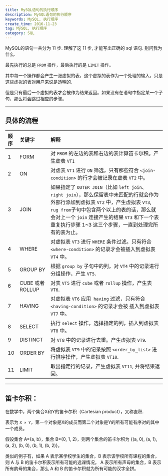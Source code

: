 ```yaml
---
title: MySQL语句的执行顺序
description: MySQL语句的执行顺序
keywords: MySQL, 执行顺序
create_time: 2016-11-23
tag: MySQL, 执行顺序
category: SQL
---
```


MySQL的语句一共分为 11 步. 理解了这 11 步, 才能写出正确的 sql 语句. 别问我为什么.


最先执行的总是 `FROM` 操作，最后执行的是 `LIMIT` 操作。

其中每一个操作都会产生一张虚拟的表，这个虚拟的表作为一个处理的输入，只是这些虚拟的表对用户来说是透明的.

但是只有最后一个虚拟的表才会被作为结果返回。如果没有在语句中指定某一个子句，那么将会跳过相应的步骤。

---


## 具体的流程

| 顺序 | 关键字           | 解释                                                                                                                                                                                                                                                  |
|:----|:----------------|:------------------------------------------------------------------------------------------------------------------------------------------------------------------------------------------------------------------------------------------------------|
| 1   | FORM            | 对 `FROM` 的左边的表和右边的表计算笛卡尔积。产生虚表 `VT1`                                                                                                                                                                                                    |
| 2   | ON              | 对虚表 `VT1` 进行 `ON` 筛选，只有那些符合 `<join-condition>` 的行才会被记录在虚表 `VT2` 中。                                                                                                                                                                    |
| 3   | JOIN            | 如果指定了 `OUTER JOIN`（比如 `left join`、 `right join`），那么保留表中未匹配的行就会作为外部行添加到虚拟表 `VT2` 中，产生虚拟表 `VT3`, `rug from`子句中包含两个以上的表的话，那么就会对上一个 `join` 连接产生的结果 `VT3` 和下一个表重复执行步骤 1~3 这三个步骤，一直到处理完所有的表为止。 |
| 4   | WHERE           | 对虚拟表 `VT3` 进行 `WHERE` 条件过滤。只有符合 `<where-condition>` 的记录才会被插入到虚拟表 `VT4` 中。                                                                                                                                                           |
| 5   | GROUP BY        | 根据 `group by` 子句中的列，对 `VT4` 中的记录进行分组操作，产生 `VT5`.                                                                                                                                                                                        |
| 6   | CUBE 或者 ROLLUP | 对表 `VT5` 进行 `cube` 或者 `rollup` 操作，产生表` VT6`.                                                                                                                                                                                                  |
| 7   | HAVING          | 对虚拟表 `VT6` 应用` having` 过滤，只有符合 `<having-condition>` 的记录才会被 插入到虚拟表 `VT7` 中。                                                                                                                                                           |
| 8   | SELECT          | 执行 `select` 操作，选择指定的列，插入到虚拟表 `VT8` 中。                                                                                                                                                                                                     |
| 9   | DISTINCT        | 对 `VT8` 中的记录进行去重。产生虚拟表 `VT9`.                                                                                                                                                                                                                |
| 10  | ORDER BY        | 将虚拟表 `VT9` 中的记录按照 `<order_by_list>` 进行排序操作，产生虚拟表 `VT10`.                                                                                                                                                                                |
| 11  | LIMIT           | 取出指定行的记录，产生虚拟表 `VT11`, 并将结果返回。                                                                                                                                                                                                           |


---

## 笛卡尓积：

在数学中，两个集合X和Y的笛卡尓积（Cartesian product），又称直积.

表示为 `X × Y`，第一个对象是X的成员而第二个对象是Y的所有可能有序对的其中一个成员。

假设集合 A={a, b}，集合 B={0, 1, 2}，则两个集合的笛卡尔积为 {(a, 0), (a, 1), (a, 2), (b, 0), (b, 1), (b, 2)}。

类似的例子有，如果 A 表示某学校学生的集合，B 表示该学校所有课程的集合，则 A 与 B 的笛卡尔积表示所有可能的选课情况。
A 表示所有声母的集合，B 表示所有韵母的集合，那么 A 和 B 的笛卡尔积就为所有可能的汉字全拼。


